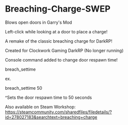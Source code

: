 # Breaching-Charge-SWEP
Blows open doors in Garry's Mod

Left-click while looking at a door to place a charge!

A remake of the classic breaching charge for DarkRP!

Created for Clockwork Gaming DarkRP (No longer running)

Console command added to change door respawn time!

breach_settime <x>

ex. 

breach_settime 50

^Sets the door respawn time to 50 seconds

Also available on Steam Workshop:
https://steamcommunity.com/sharedfiles/filedetails/?id=278027183&searchtext=breaching+charge
